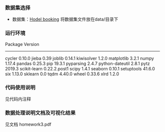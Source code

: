 
### 数据集选择
* 数据集：[Hodel booking](https://www.kaggle.com/jessemostipak/hotel-booking-demand)
  将数据集文件放在data/目录下

### 运行环境
Package         Version
--------------- ------------
cycler          0.10.0
jieba           0.39
joblib          0.14.1
kiwisolver      1.2.0
matplotlib      3.2.1
numpy           1.17.4
pandas          0.25.3
pip             19.3.1
pyparsing       2.4.7
python-dateutil 2.8.1
pytz            2019.3
scikit-learn    0.22.2.post1
scipy           1.4.1
seaborn         0.10.1
setuptools      41.6.0
six             1.13.0
sklearn         0.0
tqdm            4.40.0
wheel           0.33.6
xlrd            1.2.0

### 代码使用说明
见代码内注释

### 数据处理说明文档及可视化结果
见文档 homework3.pdf 

